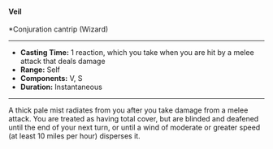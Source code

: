 #### Veil
*Conjuration cantrip (Wizard)
___
- **Casting Time:** 1 reaction, which you take when you are hit by a melee attack that deals damage
- **Range:** Self
- **Components:** V, S
- **Duration:** Instantaneous
---
A thick pale mist radiates from you after you take damage from a melee attack. You are treated as having total cover, but are blinded and deafened until the end of your next turn, or until a wind of moderate or greater speed (at least 10 miles per hour) disperses it.
